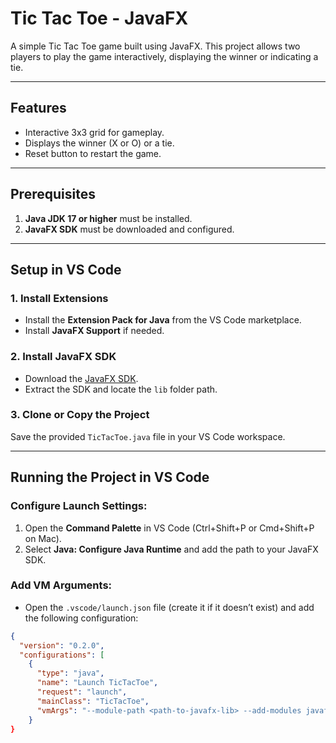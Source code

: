 # Tic Tac Toe - JavaFX

A simple Tic Tac Toe game built using JavaFX. This project allows two players to play the game interactively, displaying the winner or indicating a tie.

---

## Features
- Interactive 3x3 grid for gameplay.
- Displays the winner (X or O) or a tie.
- Reset button to restart the game.

---

## Prerequisites
1. **Java JDK 17 or higher** must be installed.
2. **JavaFX SDK** must be downloaded and configured.

---

## Setup in VS Code

### 1. Install Extensions
- Install the **Extension Pack for Java** from the VS Code marketplace.
- Install **JavaFX Support** if needed.

### 2. Install JavaFX SDK
- Download the [JavaFX SDK](https://openjfx.io/).
- Extract the SDK and locate the `lib` folder path.

### 3. Clone or Copy the Project
Save the provided `TicTacToe.java` file in your VS Code workspace.

---

## Running the Project in VS Code

### Configure Launch Settings:
1. Open the **Command Palette** in VS Code (Ctrl+Shift+P or Cmd+Shift+P on Mac).
2. Select **Java: Configure Java Runtime** and add the path to your JavaFX SDK.

### Add VM Arguments:
- Open the `.vscode/launch.json` file (create it if it doesn’t exist) and add the following configuration:

```json
{
  "version": "0.2.0",
  "configurations": [
    {
      "type": "java",
      "name": "Launch TicTacToe",
      "request": "launch",
      "mainClass": "TicTacToe",
      "vmArgs": "--module-path <path-to-javafx-lib> --add-modules javafx.controls,javafx.fxml"
    }
}



